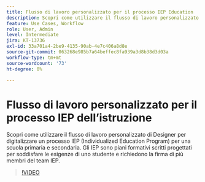 ```yaml
---
title: Flusso di lavoro personalizzato per il processo IEP Education
description: Scopri come utilizzare il flusso di lavoro personalizzato Designer per digitalizzare un processo IEP (Individualized Education Program) per una scuola primaria e secondaria
feature: Use Cases, Workflow
role: User, Admin
level: Intermediate
jira: KT-13736
exl-id: 33a701a4-2be9-4135-90ab-4e7c406a8d8e
source-git-commit: 063268e985b7a64beffec8fa939a3d8b38d3d03a
workflow-type: tm+mt
source-wordcount: '73'
ht-degree: 0%

---
```


# Flusso di lavoro personalizzato per il processo IEP dell’istruzione

Scopri come utilizzare il flusso di lavoro personalizzato di Designer per digitalizzare un processo IEP (Individualized Education Program) per una scuola primaria e secondaria. Gli IEP sono piani formativi scritti progettati per soddisfare le esigenze di uno studente e richiedono la firma di più membri del team IEP.

>[!VIDEO](https://video.tv.adobe.com/v/3423331?quality=12&learn=on&hidetitle=true&captions=ita)
